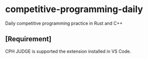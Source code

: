 # competitive-programming-daily
Daily competitive programming practice in Rust and C++

## [Requirement]
CPH JUDGE is supported the extension installed in VS Code.

